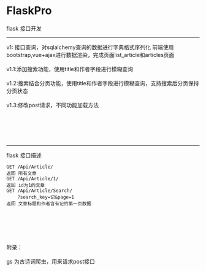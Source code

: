 # FlaskPro
flask 接口开发
<hr>
v1: 接口查询，对sqlalchemy查询的数据进行字典格式序列化
前端使用bootstrap,vue+ajax进行数据渲染，完成页面list_article和articles页面
<br/></br>
v1.1:添加搜索功能，使用title和作者字段进行模糊查询
<br/></br>
v1.2:搜索结合分页功能，使用title和作者字段进行模糊查询，支持搜索后分页保持分页状态
<br/></br>
v1.3:修改post请求，不同功能加载方法


<br/></br>
<br/></br>
<hr>
flask 接口描述

    GET /Api/Article/
    返回 所有文章  
    GET /Api/Article/1/
    返回 id为1的文章
    GET /Api/Article/Search/
        ?search_key=记&page=1
    返回 文章标题和作者含有记的第一页数据
<br/></br>
<br/></br>

附录：
<br/></br>
gs 为古诗词爬虫，用来请求post接口



